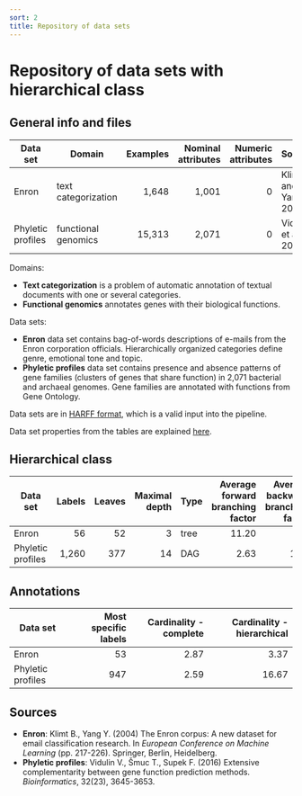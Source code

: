 ```yaml
---
sort: 2
title: Repository of data sets
---
```


# Repository of data sets with hierarchical class

## General info and files

| Data set | Domain              | Examples | Nominal attributes | Numeric attributes | Source                | File                                              |
| -------- | ------------------- | -------: | -----------------: | -----------------: | --------------------- | ------------------------------------------------- |
| Enron    | text categorization | 1,648    | 1,001              | 0                  | Klimt and Yang, 2004  | [<i class="fa fa-download" aria-hidden="true"></i>](https://github.com/vedranav/hierarchy-decomposition-pipeline/raw/master/src/test/resources/enron.harff.zip) |
| Phyletic profiles | functional genomics | 15,313 | 2,071 | 0 | Vidulin et al., 2016 | [<i class="fa fa-download" aria-hidden="true"></i>](https://github.com/vedranav/hierarchy-decomposition-pipeline/raw/master/src/test/resources/phyletic_profiles.harff.zip) |

Domains:
- **Text categorization** is a problem of automatic annotation of textual documents with one or several categories.
- **Functional genomics** annotates genes with their biological functions.

Data sets:
- **Enron** data set contains bag-of-words descriptions of e-mails from the Enron corporation officials. Hierarchically organized categories define genre, emotional tone and topic.
- **Phyletic profiles** data set contains presence and absence patterns of gene families (clusters of genes that share function) in 2,071 bacterial and archaeal genomes. Gene families are annotated with functions from Gene Ontology.


Data sets are in [HARFF format](https://vedranav.github.io/hierarchy-decomposition-pipeline/inputs/dataset.html), which is a valid input into the pipeline.

Data set properties from the tables are explained [here](https://vedranav.github.io/hierarchy-decomposition-pipeline/tools/properties.html).


## Hierarchical class

| Data set          | Labels | Leaves | Maximal depth | Type | Average forward branching factor | Average backward branching factor |
| ----------------- | -----: | -----: | ------------: | ---- | -------------------------------: | --------------------------------: |
| Enron             | 56     | 52     | 3             | tree | 11.20                            | 1                                 |
| Phyletic profiles | 1,260  | 377    | 14            | DAG  | 2.63                             | 1.85                              |


## Annotations

| Data set          | Most specific labels | Cardinality - complete | Cardinality - hierarchical |
| ----------------- | -------------------: | ---------------------: | -------------------------: |
| Enron             | 53                   | 2.87                   | 3.37                       |
| Phyletic profiles | 947                  | 2.59                   | 16.67                      |


## Sources

- **Enron**: Klimt B., Yang Y. (2004) The Enron corpus: A new dataset for email classification research. In *European Conference on Machine Learning* (pp. 217-226). Springer, Berlin, Heidelberg.
- **Phyletic profiles**: Vidulin V., Šmuc T., Supek F. (2016) Extensive complementarity between gene function prediction methods. *Bioinformatics*, 32(23), 3645-3653.
